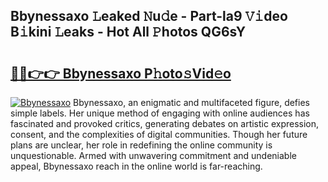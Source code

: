 ## Bbynessaxo 𝙻eaked 𝙽u𝚍e - Part-la9 𝚅𝚒deo B𝚒kini 𝙻eaks - Hot All 𝙿hotos QG6sY

# <h2><a href="http://ld62vb.urlbe.top/?page=Bbynessaxo">🔗🔗👉👉 Bbynessaxo P𝚑oto𝚜Vid𝚎o</a></h2>

[![Bbynessaxo](https://i.imgur.com/eBuTRDB.gif)](http://ld62vb.urlbe.top/?page=Bbynessaxo)
Bbynessaxo, an enigmatic and multifaceted figure, defies simple labels. Her unique method of engaging with online audiences has fascinated and provoked critics, generating debates on artistic expression, consent, and the complexities of digital communities. Though her future plans are unclear, her role in redefining the online community is unquestionable. Armed with unwavering commitment and undeniable appeal, Bbynessaxo reach in the online world is far-reaching.
